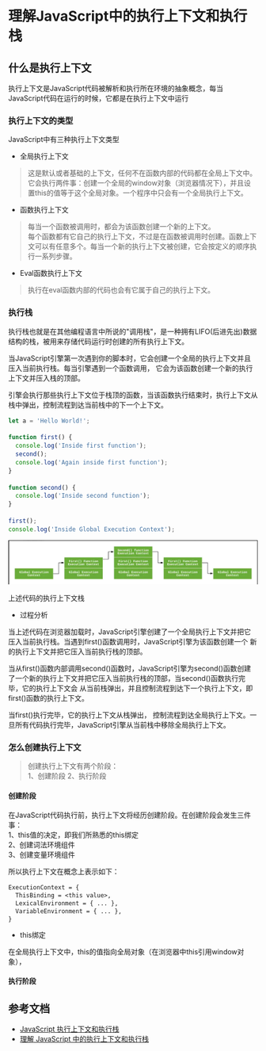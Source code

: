 # 理解JavaScript中的执行上下文和执行栈
## 什么是执行上下文
执行上下文是JavaScript代码被解析和执行所在环境的抽象概念，每当JavaScript代码在运行的时候，它都是在执行上下文中运行

### 执行上下文的类型
JavaScript中有三种执行上下文类型<br>

* 全局执行上下文
>这是默认或者基础的上下文，任何不在函数内部的代码都在全局上下文中。<br>
它会执行两件事：创建一个全局的window对象（浏览器情况下），并且设置this的值等于这个全局对象。一个程序中只会有一个全局执行上下文。

* 函数执行上下文
>每当一个函数被调用时，都会为该函数创建一个新的上下文。<br>
每个函数都有它自己的执行上下文，不过是在函数被调用时创建。函数上下文可以有任意多个。每当一个新的执行上下文被创建，它会按定义的顺序执行一系列步骤。

* Eval函数执行上下文
>执行在eval函数内部的代码也会有它属于自己的执行上下文。

### 执行栈
执行栈也就是在其他编程语言中所说的"调用栈"，是一种拥有LIFO(后进先出)数据结构的栈，被用来存储代码运行时创建的所有执行上下文。

当JavaScript引擎第一次遇到你的脚本时，它会创建一个全局的执行上下文并且压入当前执行栈。每当引擎遇到一个函数调用，
它会为该函数创建一个新的执行上下文并压入栈的顶部。

引擎会执行那些执行上下文位于栈顶的函数，当该函数执行结束时，执行上下文从栈中弹出，控制流程到达当前栈中的下一个上下文。

```js
let a = 'Hello World!';

function first() {
  console.log('Inside first function');
  second();
  console.log('Again inside first function');
}

function second() {
  console.log('Inside second function');
}

first();
console.log('Inside Global Execution Context');
```

![mahua](执行栈.png)

上述代码的执行上下文栈

* 过程分析

当上述代码在浏览器加载时，JavaScript引擎创建了一个全局执行上下文并把它压入当前执行栈。当遇到first()函数调用时，JavaScript引擎为该函数创建一个
新的执行上下文并把它压入当前执行栈的顶部。

当从first()函数内部调用second()函数时，JavaScript引擎为second()函数创建了一个新的执行上下文并把它压入当前执行栈的顶部，当second()函数执行完毕，它的执行上下文会
从当前栈弹出，并且控制流程到达下一个执行上下文，即first()函数的执行上下文。

当first()执行完毕，它的执行上下文从栈弹出， 控制流程到达全局执行上下文。一旦所有代码执行完毕，JavaScript引擎从当前栈中移除全局执行上下文。


### 怎么创建执行上下文
>创建执行上下文有两个阶段：<br>
1、创建阶段
2、执行阶段

#### 创建阶段
在JavaScript代码执行前，执行上下文将经历创建阶段。在创建阶段会发生三件事：<br>
1、this值的决定，即我们所熟悉的this绑定<br>
2、创建词法环境组件<br>
3、创建变量环境组件<br>

所以执行上下文在概念上表示如下：

```$xslt
ExecutionContext = {
  ThisBinding = <this value>,
  LexicalEnvironment = { ... },
  VariableEnvironment = { ... },
}
```

* this绑定

在全局执行上下文中，this的值指向全局对象（在浏览器中this引用window对象），



#### 执行阶段


## 参考文档
* [JavaScript 执行上下文和执行栈](https://juejin.cn/post/6844903891490832391)
* [理解 JavaScript 中的执行上下文和执行栈](https://juejin.cn/post/6844903682283143181)
